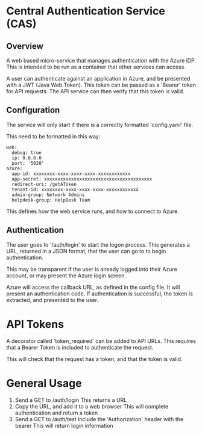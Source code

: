 # Central Authentication Service (CAS)

## Overview

A web based micro-service that manages authentication with the Azure iDP. This is intended to be run as a container that other services can access.

A user can authenticate against an application in Azure, and be presented with a JWT (Java Web Token). This token can be passed as a 'Bearer' token for API requests. The API service can then verify that this token is valid.

## Configuration

The service will only start if there is a correctly formatted 'config.yaml' file.

This need to be formatted in this way:

```
web:
  debug: true
  ip: 0.0.0.0
  port: '5020'
azure:
  app-id: xxxxxxxx-xxxx-xxxx-xxxx-xxxxxxxxxxxx
  app-secret: xxxxxxxxxxxxxxxxxxxxxxxxxxxxxxxxxxxxxxxx
  redirect-uri: /getAToken
  tenant-id: xxxxxxxx-xxxx-xxxx-xxxx-xxxxxxxxxxxx
  admin-group: Network Admins
  helpdesk-group: HelpDesk Team
```

This defines how the web service runs, and how to connect to Azure.

## Authentication

The user goes to '/auth/login' to start the logon process. This generates a URL, returned in a JSON format, that the user can go to to begin authentication.

This may be transparent if the user is already logged into their Azure account, or may present the Azure login screen.

Azure will access the callback URL, as defined in the config file. It will present an authentication code. If authentication is successful, the token is extracted, and presented to the user.

# API Tokens

A decorator called 'token_required' can be added to API URLs. This requires that a Bearer Token is included to authenticate the request.

This will check that the request has a token, and that the token is valid.

# General Usage

1. Send a GET to /auth/login
    This returns a URL
2. Copy the URL, and add it to a web browser
    This will complete authentication and return a token
3. Send a GET to /auth/test
    Include the 'Authorization' header with the bearer
    This will return login information
